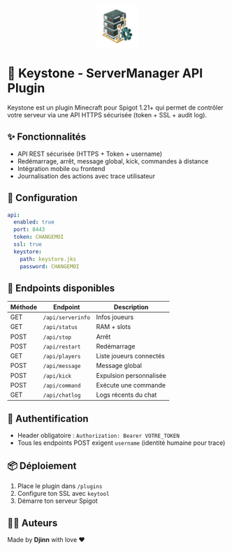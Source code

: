 <p align="center">
  <img src="plugin-icon.png" width="96" height="96" alt="Keystone logo"/>
</p>

# 🔐 Keystone - ServerManager API Plugin

Keystone est un plugin Minecraft pour Spigot 1.21+ qui permet de contrôler votre serveur via une API HTTPS sécurisée (token + SSL + audit log).

## ✨ Fonctionnalités

- API REST sécurisée (HTTPS + Token + username)
- Redémarrage, arrêt, message global, kick, commandes à distance
- Intégration mobile ou frontend
- Journalisation des actions avec trace utilisateur

## 🔧 Configuration

```yaml
api:
  enabled: true
  port: 8443
  token: CHANGEMOI
  ssl: true
  keystore:
    path: keystore.jks
    password: CHANGEMOI
```

## 🚀 Endpoints disponibles

| Méthode | Endpoint           | Description                      |
|---------|--------------------|----------------------------------|
| GET     | `/api/serverinfo`  | Infos joueurs                    |
| GET     | `/api/status`      | RAM + slots                      |
| POST    | `/api/stop`        | Arrêt                            |
| POST    | `/api/restart`     | Redémarrage                      |
| GET     | `/api/players`     | Liste joueurs connectés          |
| POST    | `/api/message`     | Message global                   |
| POST    | `/api/kick`        | Expulsion personnalisée          |
| POST    | `/api/command`     | Exécute une commande             |
| GET     | `/api/chatlog`     | Logs récents du chat             |

## 🔐 Authentification

- Header obligatoire : `Authorization: Bearer VOTRE_TOKEN`
- Tous les endpoints POST exigent `username` (identité humaine pour trace)

## 📦 Déploiement

1. Place le plugin dans `/plugins`
2. Configure ton SSL avec `keytool`
3. Démarre ton serveur Spigot

## 👨‍💻 Auteurs

Made by **Djinn** with love ❤️
